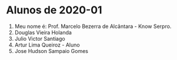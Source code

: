 # Alunos de 2020-01

1. Meu nome é: Prof. Marcelo Bezerra de Alcântara - Know Serpro.
2. Douglas Vieira Holanda
3. Julio Victor Santiago
4. Artur Lima Queiroz - Aluno
5. Jose Hudson Sampaio Gomes
